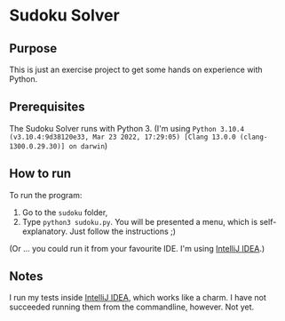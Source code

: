 # Sudoku Solver

## Purpose
This is just an exercise project to get some hands on experience with Python.

## Prerequisites
The Sudoku Solver runs with Python 3. (I'm using `Python 3.10.4 (v3.10.4:9d38120e33, Mar 23 2022, 17:29:05) [Clang 13.0.0 (clang-1300.0.29.30)] on darwin`)

## How to run
To run the program:
1. Go to the `sudoku` folder, 
2. Type `python3 sudoku.py`. You will be presented a menu, which is self-explanatory. Just follow the instructions ;)

(Or ... you could run it from your favourite IDE. I'm using [IntelliJ IDEA](https://www.jetbrains.com/idea/).)

## Notes
I run my tests inside [IntelliJ IDEA](https://www.jetbrains.com/idea/), which works like a charm. I have not succeeded running them from the commandline, however. Not yet.
